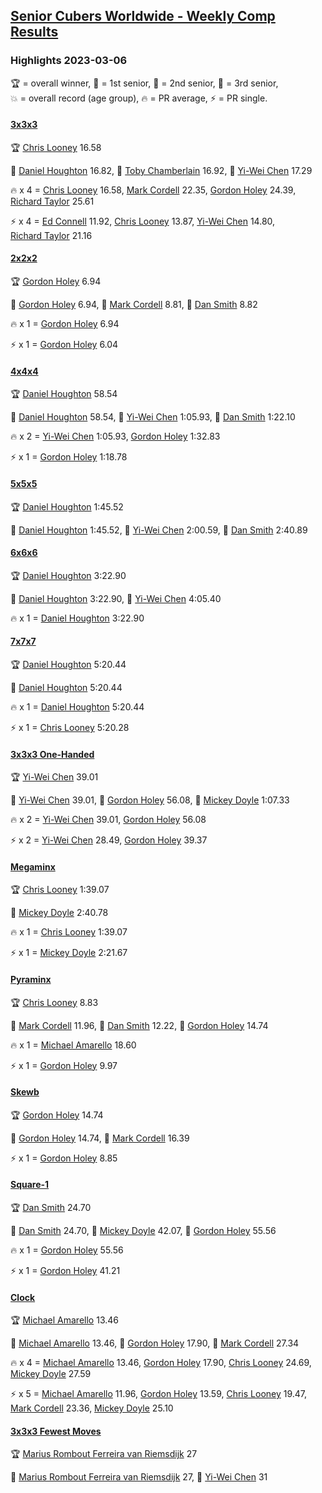 <style>table {white-space: nowrap;}</style>
<link rel="stylesheet" type="text/css" href="/scw-comp/css/flags.css" />

## [Senior Cubers Worldwide - Weekly Comp Results](/scw-comp/results/)
### Highlights 2023-03-06

<span style="white-space: nowrap;">🏆 = overall winner</span>, <span style="white-space: nowrap;">🥇 = 1st senior</span>, <span style="white-space: nowrap;">🥈 = 2nd senior</span>, <span style="white-space: nowrap;">🥉 = 3rd senior</span>, <span style="white-space: nowrap;">💥 = overall record (age group)</span>, <span style="white-space: nowrap;">🔥 = PR average</span>, <span style="white-space: nowrap;">⚡ = PR single</span>.

#### [3x3x3](333.md)

<span style="white-space: nowrap;">🏆 [Chris Looney](../../persons/chris_looney/333.md) 16.58</span>

<span style="white-space: nowrap;">🥇 [Daniel Houghton](../../persons/daniel_houghton/333.md) 16.82</span>, <span style="white-space: nowrap;">🥈 [Toby Chamberlain](../../persons/toby_chamberlain/333.md) 16.92</span>, <span style="white-space: nowrap;">🥉 [Yi-Wei Chen](../../persons/yi_wei_chen/333.md) 17.29</span>

🔥 x 4 = <span style="white-space: nowrap;">[Chris Looney](../../persons/chris_looney/333.md) 16.58</span>, <span style="white-space: nowrap;">[Mark Cordell](../../persons/mark_cordell/333.md) 22.35</span>, <span style="white-space: nowrap;">[Gordon Holey](../../persons/gordon_holey/333.md) 24.39</span>, <span style="white-space: nowrap;">[Richard Taylor](../../persons/richard_taylor/333.md) 25.61</span>

⚡ x 4 = <span style="white-space: nowrap;">[Ed Connell](../../persons/ed_connell/333.md) 11.92</span>, <span style="white-space: nowrap;">[Chris Looney](../../persons/chris_looney/333.md) 13.87</span>, <span style="white-space: nowrap;">[Yi-Wei Chen](../../persons/yi_wei_chen/333.md) 14.80</span>, <span style="white-space: nowrap;">[Richard Taylor](../../persons/richard_taylor/333.md) 21.16</span>

#### [2x2x2](222.md)

<span style="white-space: nowrap;">🏆 [Gordon Holey](../../persons/gordon_holey/222.md) 6.94</span>

<span style="white-space: nowrap;">🥇 [Gordon Holey](../../persons/gordon_holey/222.md) 6.94</span>, <span style="white-space: nowrap;">🥈 [Mark Cordell](../../persons/mark_cordell/222.md) 8.81</span>, <span style="white-space: nowrap;">🥉 [Dan Smith](../../persons/dan_smith/222.md) 8.82</span>

🔥 x 1 = <span style="white-space: nowrap;">[Gordon Holey](../../persons/gordon_holey/222.md) 6.94</span>

⚡ x 1 = <span style="white-space: nowrap;">[Gordon Holey](../../persons/gordon_holey/222.md) 6.04</span>

#### [4x4x4](444.md)

<span style="white-space: nowrap;">🏆 [Daniel Houghton](../../persons/daniel_houghton/444.md) 58.54</span>

<span style="white-space: nowrap;">🥇 [Daniel Houghton](../../persons/daniel_houghton/444.md) 58.54</span>, <span style="white-space: nowrap;">🥈 [Yi-Wei Chen](../../persons/yi_wei_chen/444.md) 1:05.93</span>, <span style="white-space: nowrap;">🥉 [Dan Smith](../../persons/dan_smith/444.md) 1:22.10</span>

🔥 x 2 = <span style="white-space: nowrap;">[Yi-Wei Chen](../../persons/yi_wei_chen/444.md) 1:05.93</span>, <span style="white-space: nowrap;">[Gordon Holey](../../persons/gordon_holey/444.md) 1:32.83</span>

⚡ x 1 = <span style="white-space: nowrap;">[Gordon Holey](../../persons/gordon_holey/444.md) 1:18.78</span>

#### [5x5x5](555.md)

<span style="white-space: nowrap;">🏆 [Daniel Houghton](../../persons/daniel_houghton/555.md) 1:45.52</span>

<span style="white-space: nowrap;">🥇 [Daniel Houghton](../../persons/daniel_houghton/555.md) 1:45.52</span>, <span style="white-space: nowrap;">🥈 [Yi-Wei Chen](../../persons/yi_wei_chen/555.md) 2:00.59</span>, <span style="white-space: nowrap;">🥉 [Dan Smith](../../persons/dan_smith/555.md) 2:40.89</span>

#### [6x6x6](666.md)

<span style="white-space: nowrap;">🏆 [Daniel Houghton](../../persons/daniel_houghton/666.md) 3:22.90</span>

<span style="white-space: nowrap;">🥇 [Daniel Houghton](../../persons/daniel_houghton/666.md) 3:22.90</span>, <span style="white-space: nowrap;">🥈 [Yi-Wei Chen](../../persons/yi_wei_chen/666.md) 4:05.40</span>

🔥 x 1 = <span style="white-space: nowrap;">[Daniel Houghton](../../persons/daniel_houghton/666.md) 3:22.90</span>

#### [7x7x7](777.md)

<span style="white-space: nowrap;">🏆 [Daniel Houghton](../../persons/daniel_houghton/777.md) 5:20.44</span>

<span style="white-space: nowrap;">🥇 [Daniel Houghton](../../persons/daniel_houghton/777.md) 5:20.44</span>

🔥 x 1 = <span style="white-space: nowrap;">[Daniel Houghton](../../persons/daniel_houghton/777.md) 5:20.44</span>

⚡ x 1 = <span style="white-space: nowrap;">[Chris Looney](../../persons/chris_looney/777.md) 5:20.28</span>

#### [3x3x3 One-Handed](333oh.md)

<span style="white-space: nowrap;">🏆 [Yi-Wei Chen](../../persons/yi_wei_chen/333oh.md) 39.01</span>

<span style="white-space: nowrap;">🥇 [Yi-Wei Chen](../../persons/yi_wei_chen/333oh.md) 39.01</span>, <span style="white-space: nowrap;">🥈 [Gordon Holey](../../persons/gordon_holey/333oh.md) 56.08</span>, <span style="white-space: nowrap;">🥉 [Mickey Doyle](../../persons/mickey_doyle/333oh.md) 1:07.33</span>

🔥 x 2 = <span style="white-space: nowrap;">[Yi-Wei Chen](../../persons/yi_wei_chen/333oh.md) 39.01</span>, <span style="white-space: nowrap;">[Gordon Holey](../../persons/gordon_holey/333oh.md) 56.08</span>

⚡ x 2 = <span style="white-space: nowrap;">[Yi-Wei Chen](../../persons/yi_wei_chen/333oh.md) 28.49</span>, <span style="white-space: nowrap;">[Gordon Holey](../../persons/gordon_holey/333oh.md) 39.37</span>

#### [Megaminx](minx.md)

<span style="white-space: nowrap;">🏆 [Chris Looney](../../persons/chris_looney/minx.md) 1:39.07</span>

<span style="white-space: nowrap;">🥇 [Mickey Doyle](../../persons/mickey_doyle/minx.md) 2:40.78</span>

🔥 x 1 = <span style="white-space: nowrap;">[Chris Looney](../../persons/chris_looney/minx.md) 1:39.07</span>

⚡ x 1 = <span style="white-space: nowrap;">[Mickey Doyle](../../persons/mickey_doyle/minx.md) 2:21.67</span>

#### [Pyraminx](pyram.md)

<span style="white-space: nowrap;">🏆 [Chris Looney](../../persons/chris_looney/pyram.md) 8.83</span>

<span style="white-space: nowrap;">🥇 [Mark Cordell](../../persons/mark_cordell/pyram.md) 11.96</span>, <span style="white-space: nowrap;">🥈 [Dan Smith](../../persons/dan_smith/pyram.md) 12.22</span>, <span style="white-space: nowrap;">🥉 [Gordon Holey](../../persons/gordon_holey/pyram.md) 14.74</span>

🔥 x 1 = <span style="white-space: nowrap;">[Michael Amarello](../../persons/michael_amarello/pyram.md) 18.60</span>

⚡ x 1 = <span style="white-space: nowrap;">[Gordon Holey](../../persons/gordon_holey/pyram.md) 9.97</span>

#### [Skewb](skewb.md)

<span style="white-space: nowrap;">🏆 [Gordon Holey](../../persons/gordon_holey/skewb.md) 14.74</span>

<span style="white-space: nowrap;">🥇 [Gordon Holey](../../persons/gordon_holey/skewb.md) 14.74</span>, <span style="white-space: nowrap;">🥈 [Mark Cordell](../../persons/mark_cordell/skewb.md) 16.39</span>

⚡ x 1 = <span style="white-space: nowrap;">[Gordon Holey](../../persons/gordon_holey/skewb.md) 8.85</span>

#### [Square-1](sq1.md)

<span style="white-space: nowrap;">🏆 [Dan Smith](../../persons/dan_smith/sq1.md) 24.70</span>

<span style="white-space: nowrap;">🥇 [Dan Smith](../../persons/dan_smith/sq1.md) 24.70</span>, <span style="white-space: nowrap;">🥈 [Mickey Doyle](../../persons/mickey_doyle/sq1.md) 42.07</span>, <span style="white-space: nowrap;">🥉 [Gordon Holey](../../persons/gordon_holey/sq1.md) 55.56</span>

🔥 x 1 = <span style="white-space: nowrap;">[Gordon Holey](../../persons/gordon_holey/sq1.md) 55.56</span>

⚡ x 1 = <span style="white-space: nowrap;">[Gordon Holey](../../persons/gordon_holey/sq1.md) 41.21</span>

#### [Clock](clock.md)

<span style="white-space: nowrap;">🏆 [Michael Amarello](../../persons/michael_amarello/clock.md) 13.46</span>

<span style="white-space: nowrap;">🥇 [Michael Amarello](../../persons/michael_amarello/clock.md) 13.46</span>, <span style="white-space: nowrap;">🥈 [Gordon Holey](../../persons/gordon_holey/clock.md) 17.90</span>, <span style="white-space: nowrap;">🥉 [Mark Cordell](../../persons/mark_cordell/clock.md) 27.34</span>

🔥 x 4 = <span style="white-space: nowrap;">[Michael Amarello](../../persons/michael_amarello/clock.md) 13.46</span>, <span style="white-space: nowrap;">[Gordon Holey](../../persons/gordon_holey/clock.md) 17.90</span>, <span style="white-space: nowrap;">[Chris Looney](../../persons/chris_looney/clock.md) 24.69</span>, <span style="white-space: nowrap;">[Mickey Doyle](../../persons/mickey_doyle/clock.md) 27.59</span>

⚡ x 5 = <span style="white-space: nowrap;">[Michael Amarello](../../persons/michael_amarello/clock.md) 11.96</span>, <span style="white-space: nowrap;">[Gordon Holey](../../persons/gordon_holey/clock.md) 13.59</span>, <span style="white-space: nowrap;">[Chris Looney](../../persons/chris_looney/clock.md) 19.47</span>, <span style="white-space: nowrap;">[Mark Cordell](../../persons/mark_cordell/clock.md) 23.36</span>, <span style="white-space: nowrap;">[Mickey Doyle](../../persons/mickey_doyle/clock.md) 25.10</span>

#### [3x3x3 Fewest Moves](333fm.md)

<span style="white-space: nowrap;">🏆 [Marius Rombout Ferreira van Riemsdijk](../../persons/marius_rombout_ferreira_van_riemsdijk/333fm.md) 27</span>

<span style="white-space: nowrap;">🥇 [Marius Rombout Ferreira van Riemsdijk](../../persons/marius_rombout_ferreira_van_riemsdijk/333fm.md) 27</span>, <span style="white-space: nowrap;">🥈 [Yi-Wei Chen](../../persons/yi_wei_chen/333fm.md) 31</span>


<!-- Global site tag (gtag.js) - Google Analytics -->
<script async src="https://www.googletagmanager.com/gtag/js?id=UA-86348435-3"></script>
<script>window.dataLayer = window.dataLayer || []; function gtag() {dataLayer.push(arguments);} gtag('js', new Date()); gtag('config', 'UA-86348435-3');</script>
